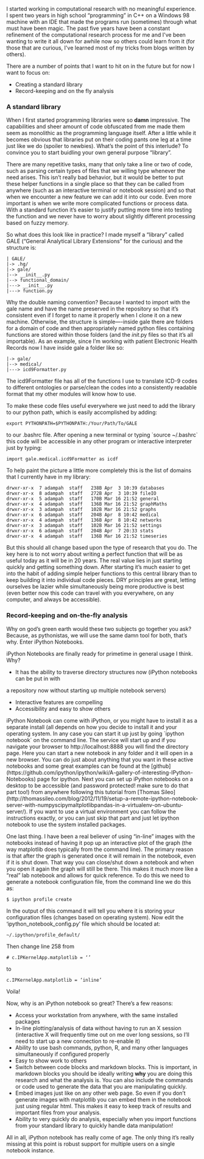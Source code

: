 <!-- 
.. title: I wish I knew then what I know now (reproducible methods are awesome!)
.. slug: i-wish-i-knew-then-what-i-know-now-reproducible-methods-are-awesome
.. date: 2014-04-17 08:01:36 UTC-05:00
.. tags: development, code, python, productivity
.. category: 
.. link: 
.. description: 
.. type: text
-->

<p>I started working in computational research with no meaningful experience. I spent two years in high school &#8220;programming&#8221; in C++ on a Windows 98 machine with an <span class="caps">IDE</span> that made the programs run (sometimes) through what must have been magic. The past five years have been a constant refinement of the computational research process for me and I've been wanting to write it all down for awhile now so others could learn from it (for those that are curious, I've learned most of my tricks from blogs written by others). </p>

<p>There are a number of points that I want to hit on in the future but for now  I want to focus on:</p>

<ul>
        <li>Creating a standard library</li>
        <li>Record-keeping and on the fly analysis</li>
</ul>

<h3>A standard library</h3>

<p>When I first started programming libraries were so <strong>damn</strong> impressive. The capabilities and sheer amount of code obfuscated from me made them seem as monolithic as the programming language itself. After a little while it becomes obvious that libraries put on their coding pants one leg at a time just like we do (spoiler to newbies). What&#8217;s the point of this interlude? To convince you to start buidling your own general purpose &#8220;library&#8221;.</p>

<!-- TEASER_END -->

<p>There are many repetitive tasks, many that only take a line or two of code, such as parsing certain types of files that we willing type whenever the need arises. This isn&#8217;t really bad behavior, but it would be better to put these helper functions in a single place so that they can be called from anywhere (such as an interactive terminal or notebook session) and so that when we encounter a new feature we can add it into our code. Even more important is when we write more complicated functions or process data. With a standard function it&#8217;s easier to justify putting more time into testing the function and we never have to worry about slightly different processing based on fuzzy memory.</p>

<p>So what does this look like in practice? I made myself a &#8220;library&#8221; called <span class="caps">GALE</span> (&#8220;General Analytical Library Extensions&#8221; for the curious) and the structure is:</p>

<pre><code>| GALE/
|-&#62; .hg/
|-&#62; gale/
|--&#62; __init__.py
|--&#62; functional_domain/
|---&#62; __init__.py
|---&#62; function.py
</code></pre>

<p>Why the double naming convention? Because I wanted to import with the gale name and have the name preserved in the repository so that it&#8217;s consistent even if I forget to name it properly when I clone it on a new machine. Otherwise, the structure is simple&#8212;-inside gale there are folders for a domain of code and then appropriately named python files containing functions are stored within those folders (and the <i>init</i>.py files so that it&#8217;s all importable). As an example, since I&#8217;m  working with patient Electronic Health Records now I have inside gale a folder like so:</p>

<pre><code>|-&#62; gale/
|--&#62; medical/
|---&#62; icd9Formatter.py
</code></pre>

<p>The icd9Formatter file has all of the functions I use to translate ICD-9 codes to different ontologies or parse/clean the codes into a consistently readable format that my other modules will know how to use.</p>

<p>To make these code files useful everywhere we just need to add the library to our python path, which is easily accomplished by adding:</p>

<pre><code>export PYTHONPATH=$PYTHONPATH:/Your/Path/To/GALE
</code></pre>

<p>to our .bashrc file. After opening a new terminal or typing `source ~/.bashrc` this code will be accessible in any other program or interactive interpreter just by typing:</p>

<pre><code>import gale.medical.icd9Formatter as icdf
</code></pre>

<p>To help paint the picture a little more completely this is the list of domains that I currently have in my library:</p>

<pre><code>drwxr-xr-x  7 adampah  staff   238B Apr  3 10:39 databases
drwxr-xr-x  8 adampah  staff   272B Apr  3 10:39 fileIO
drwxr-xr-x  5 adampah  staff   170B Mar 16 21:52 general
drwxr-xr-x  4 adampah  staff   136B Mar 16 21:52 graphMaths
drwxr-xr-x  3 adampah  staff   102B Mar 16 21:52 graphs
drwxr-xr-x  6 adampah  staff   204B Apr  8 10:42 medical
drwxr-xr-x  4 adampah  staff   136B Apr  8 10:42 networks
drwxr-xr-x  3 adampah  staff   102B Mar 16 21:52 settings
drwxr-xr-x  6 adampah  staff   204B Apr  7 20:33 stats
drwxr-xr-x  4 adampah  staff   136B Mar 16 21:52 timeseries
</code></pre>

<p>But this should all change based upon the type of research that you do. The key here is to not worry about writing a perfect function that will be as useful today as it will be in 20 years. The real value lies in just starting quickly and getting something down. After starting it&#8217;s much easier to get into the habit of adding simple helper functions to this central library than to keep building it into individual code pieces. <span class="caps">DRY</span> principles are great, letting ourselves be lazier while simultaneously being more productive is best (even better now this code can travel with you everywhere, on any computer, and always be accessible). </p>

<h3>Record-keeping and on-the-fly analysis</h3>

<p>Why on god&#8217;s green earth would these two subjects go together you ask? Because, as pythonistas, we will use the same damn tool for both, that&#8217;s why. Enter iPython Notebooks.</p>

<p>iPython Notebooks are finally ready for primetime in general usage I think. Why?</p>

<ul>
        <li>It has the ability to traverse directory structures now (iPython notebooks can be put in with</li>
</ul>
a repository now without starting up multiple notebook servers)
<ul>
        <li>Interactive features are compelling</li>
        <li>Accessibility and easy to show others</li>
</ul>

<p>iPython Notebook can come with iPython, or you might have to install it as a separate install  (all depends on how you decide to install it and your operating system. In any case you can start it up just by going `ipython notebook` on the command line. The service will start up and if you navigate your browser to http://localhost:8888 you will find the directory page. Here you can start a new notebook in any folder and it will open in a new browser. You can do just about anything that you want in these  active notebooks and some great examples can be found at the [github](https://github.com/ipython/ipython/wiki/A-gallery-of-interesting-IPython-Notebooks) page for ipython.  Next you can set up iPython notebooks on a desktop to be accessible (and password protected! make sure to do that part too!) from anywhere following this tutorial from [Thomas Sileo](http://thomassileo.com/blog/2012/11/19/setup-a-remote-ipython-notebook-server-with-numpyscipymaltplotlibpandas-in-a-virtualenv-on-ubuntu-server/). If you want to use a virtual environment you can follow the instructions exactly, or you can just skip that part and just let ipython notebook to use the system installed packages.</p>

<p>One last thing. I have been a real believer of using “in-line” images with the notebooks instead of having it pop up an interactive plot of the graph (the way matplotlib does typically from the command line). The primary reason is that after the graph is generated once it will remain in the notebook, even if it is shut down. That way you can close/shut down a notebook and when you open it again the graph will still be there. This makes it much more like a “real” lab notebook and allows for quick reference.  To do this we need to generate a notebook configuration file, from the command line we do this as:</p>

<pre><code>$ ipython profile create
</code></pre>

<p>In the output of this command it will tell you where it is storing your configuration files (changes based on operating system). Now edit the ‘ipython_notebook_config.py’ file which should be located at:</p>

<pre><code>~/.ipython/profile_default/
</code></pre>

<p>Then change line 258 from </p>

<pre><code># c.IPKernelApp.matplotlib = ‘’
</code></pre>

<p>to </p>

<pre><code>c.IPKernelApp.matplotlib = ‘inline’
</code></pre>

<p>Voila!</p>

<p>Now, why is an iPython notebook so great? There&#8217;s a few reasons:</p>

<ul>
        <li>Access your workstation from anywhere, with the same installed packages</li>
        <li>In-line plotting/analysis of data without having to run an X session (interactive X will frequently time out on me over long sessions, so I&#8217;ll need to start up a new connection to re-enable it)</li>
        <li>Ability to use bash commands, python, R, and many other languages simultaneously if configured properly</li>
        <li>Easy to show work to others</li>
        <li>Switch between code blocks and markdown blocks. This is important, in markdown blocks you should be ideally writing <strong>why</strong> you are doing this research and what the analysis is. You can also include the commands or code used to generate the data that you are manipulating quickly.</li>
        <li>Embed images just like on any other web page. So even if you don&#8217;t generate images with matplotlib you can embed them in the notebook just using regular html. This makes it easy to keep track of results and important files from your analysis.</li>
        <li>Ability to very quickly do analysis, especially when you import functions from your standard library to quickly handle data manipulation!</li>
</ul>

<p>All in all, iPython notebook has really come of age. The only thing it&#8217;s really missing at this point is robust support for multiple users on a single notebook instance.</p>

